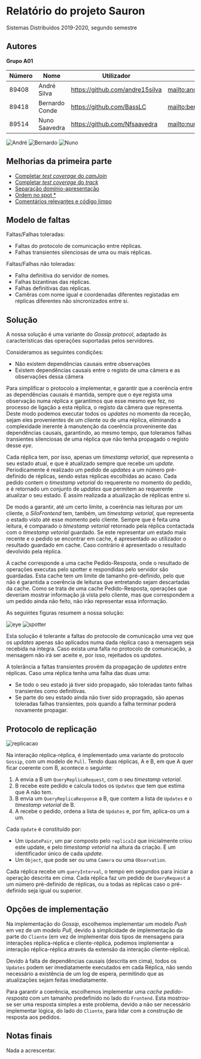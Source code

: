 # Relatório do projeto Sauron

Sistemas Distribuídos 2019-2020, segundo semestre


## Autores

**Grupo A01**

| Número | Nome              | Utilizador                       | Correio eletrónico                           |
| -------|-------------------|----------------------------------| ---------------------------------------------|
| 89408  | André Silva       | <https://github.com/andre15silva>| <mailto:andre.a.n.silva@tecnico.ulisboa.pt>  |
| 89418  | Bernardo Conde    | <https://github.com/BassLC>      | <mailto:bernardoconde@tecnico.ulisboa.pt>    |
| 89514  | Nuno Saavedra     | <https://github.com/Nfsaavedra>  | <mailto:nuno.saavedra@tecnico.ulisboa.pt>    |

![André](andre.jpg) ![Bernardo](bernardo.jpg) ![Nuno](nuno.jpg)


## Melhorias da primeira parte

- [Completar *test coverage* do *camJoin*](https://github.com/tecnico-distsys/A01-Sauron/commit/066d97b876aeee43c698da276b4df647b9f4ab67)
- [Completar *test coverage* do *track*](https://github.com/tecnico-distsys/A01-Sauron/commit/f44ac1194a3fcdcfc8200b707ee8d603ccba4168)
- [Separação domínio-apresentação](https://github.com/tecnico-distsys/A01-Sauron/commit/0115edccb62171101235968f271a7db9aa88c7fe)
- [Ordem no spot \*](https://github.com/tecnico-distsys/A01-Sauron/commit/d211efa97a894586fa125b4fdb2b59885344448d#diff-781a33c089feb1b4b74da871c8f53447)
- [Comentários relevantes e código limpo](https://github.com/tecnico-distsys/A01-Sauron/commit/b5a85f9854229cab7fc69ab337ea8ddc5215e240)


## Modelo de faltas
Faltas/Falhas toleradas:
- Faltas do protocolo de comunicação entre réplicas.
- Falhas transientes silenciosas de uma ou mais réplicas.

Faltas/Falhas não toleradas:
- Falha definitiva do servidor de nomes.
- Falhas bizantinas das réplicas.
- Falhas definitivas das réplicas.
- Camêras com nome igual e coordenadas diferentes registadas em réplicas diferentes não sincronizados entre si.


## Solução

A nossa solução é uma variante do *Gossip protocol*, adaptado às características das operações suportadas pelos servidores.

Consideramos as seguintes condições:
 * Não existem dependências causais entre observações
 * Existem dependências causais entre o registo de uma câmera e as observações dessa câmera

Para simplificar o protocolo a implementar, e garantir que a coerência entre as dependências causais é mantida, sempre que o eye regista uma observação numa réplica x garantimos que esse mesmo eye fez, no processo de ligação a esta réplica, o registo da câmera que representa.
Deste modo podemos executar todos os *updates* no momento da receção, sejam eles provenientes de um cliente ou de uma réplica, eliminando a complexidade inerente à manutenção da coerência proveninente das dependências causais, garantindo, ao mesmo tempo, que toleramos falhas transientes silenciosas de uma réplica que não tenha propagado o registo desse *eye*.

Cada réplica tem, por isso, apenas um *timestamp vetorial*, que representa o seu estado atual, e que é atualizado sempre que recebe um *update*.
Periodicamente é realizado um pedido de *updates* a um número pré-definido de réplicas, sendo estas réplicas escolhidas ao acaso. Cada pedido contem o *timestamp vetorial* do requerente no momento do pedido, e é retornado um conjunto de *updates* que permitem ao requerente atualizar o seu estado. É assim realizada a atualização de réplicas entre si.

De modo a garantir, até um certo limite, a coerência nas leituras por um cliente, o *SiloFrontend* tem, também, um *timestamp vetorial*, que representa o estado visto até esse momento pelo cliente.
Sempre que é feita uma leitura, é comparado o *timestamp vetorial* retornado pela réplica contactada com o *timestamp vetorial* guardado.
Se este representar um estado mais recente e o pedido se encontrar em cache, é apresentado ao utilizador o resultado guardado em cache.
Caso contrário é apresentado o resultado devolvido pela réplica.

A cache corresponde a uma cache Pedido-Resposta, onde o resultado de operações executas pelo spotter e respondidas pelo servidor são guardadas. Esta cache tem um limite de tamanho pré-definido, pelo que não é garantida a coerência de leituras que entretando sejam descartadas da cache. Como se trata de uma cache Pedido-Resposta, operações que deveriam mostrar informação já vista pelo cliente, mas que correspondem a um pedido ainda não feito, não irão representar essa informação.

As seguintes figuras resumem a nossa solução:

![eye](eye.png)
![spotter](spotter.png)

Esta solução é tolerante a faltas do protocolo de comunicação uma vez que os *updates* apenas são aplicados numa dada réplica caso a mensagem seja recebida na íntegra. 
Caso exista uma falta no protocolo de comunicação, a mensagem não irá ser aceite e, por isso, rejeitados os *updates*.

A tolerância a faltas transientes provém da propagação de *updates* entre réplicas. Caso uma réplica tenha uma falha das duas uma:
 * Se todo o seu estado já tiver sido propagado, são toleradas tanto falhas transientes como definitivas.
 * Se parte do seu estado ainda não tiver sido propragado, são apenas toleradas falhas transientes, pois quando a falha terminar poderá novamente propagar.


## Protocolo de replicação

![replicacao](replicacao.jpg)

Na interação réplica-réplica, é implementado uma variante do protocolo
`Gossip`, com um modelo de `Pull`. Tendo duas réplicas, A e B, em que A quer
ficar coerente com B, acontece o seguinte:

1. A envia a B um `QueryReplicaRequest`, com o seu _timestamp vetorial_.
2. B recebe este pedido e calcula todos os `Updates` que tem que estima que
A não tem.
3. B envia um `QueryReplicaResponse` a B, que contem a lista de `Updates` e o
_timestamp vetorial_ de B.
4. A recebe o pedido, ordena a lista de `Updates` e, por fim, aplica-os um a um.

Cada `Update` é constituído por:
- Um `UpdatePair`, um par composto pelo `replicaId` que inicialmente criou este
update, e pelo _timestamp vetorial_ na altura da criação. É um identificador único de cada *update*.
- Um `Object`, que pode ser ou uma `Camera` ou uma `Observation`.

Cada réplica recebe um `queryInterval`, o tempo em segundos para iniciar a
operação descrita em cima. Cada réplica faz um pedido de `QueryRequest` a um número pré-definido de réplicas, ou a todas as réplicas caso o pré-definido seja igual ou superior.

## Opções de implementação
Na implementação do *Gossip*, escolhemos implementar um modelo _Push_ em vez de um modelo _Pull_, devido à simplicidade de implementação da parte do `Cliente` (em vez de implementar dois tipos de mensagens para interações réplica-réplica e cliente-réplica, podemos implementar a interação réplica-réplica através da extensão da interação cliente-réplica).

Devido à falta de dependências causais (descrita em cima), todos os `Updates` podem ser imediatamente executados em cada Réplica, não sendo necessário a existência de um log de espera, permitindo que as atualizações sejam feitas imediatamente.

Para garantir a coerência, escolhemos implementar uma _cache pedido-resposta_ com um tamanho predefinido no lado do `Frontend`. Esta mostrou-se ser uma resposta simples a este problema, devido a não ser necessário implementar lógica, do lado do `Cliente`, para lidar com a construção de resposta aos pedidos.

## Notas finais
Nada a acrescentar.
